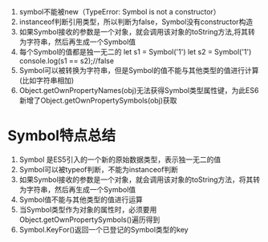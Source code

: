1. symbol不能被new（TypeError: Symbol is not a constructor）
2. instanceof判断引用类型，所以判断为false，Symbol没有constructor构造
3. 如果Symbol接收的参数是一个对象，就会调用该对象的toString方法,将其转为字符串，然后再生成一个Symbol值
4. 每个Symbol的值都是独一无二的
    let s1 = Symbol('1')
    let s2 = Symbol('1')
    console.log(s1 == s2);//false
5. Symbol可以被转换为字符串，但是Symbol的值不能与其他类型的值进行计算(比如字符串相加)
6. Object.getOwnPropertyNames(obj)无法获得Symbol类型属性键，为此ES6新增了Object.getOwnPropertySymbols(obj)获取

# Symbol特点总结
1. Symbol 是ES5引入的一个新的原始数据类型，表示独一无二的值
2. Symbol可以被typeof判断，不能为instanceof判断
3. 如果Symbol接收的参数是一个对象，就会调用该对象的toString方法，将其转为字符串，然后再生成一个Symbol值
4. Symbol值不能与其他类型的值进行运算
5. 当Symbol类型作为对象的属性时，必须要用Object.getOwnPropertySymbols()遍历得到
6. Symbol.KeyFor()返回一个已登记的Symbol类型的key